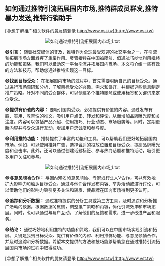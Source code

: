 ## **如何通过推特引流拓展国内市场,推特群成员群发,推特暴力发送,推特行销助手**

[😍想了解推广相关软件的朋友请登录 http://www.vst.tw](http://www.vst.tw)

 <center><img src="https://vst.tw/MP4/tuiguang/png/1.png" alt="如何通过推特引流拓展国内市场_1.txt"></center>

**😄引言：**
随着社交媒体的普及，推特作为全球最受欢迎的社交平台之一，在引流和拓展市场方面发挥了重要作用。尽管推特在中国被限制，但通过巧妙地利用推特的功能和策略，我们可以借助这一平台引流并拓展国内市场。本文将介绍一些有效的方法和技巧，帮助您通过推特实现这一目标。

**😄找到目标受众：**
在拓展国内市场的过程中，首先需要明确自己的目标受众。通过进行市场调研和分析，了解目标受众的兴趣、需求和偏好，并根据这些信息制定推广策略。针对不同的受众群体，可以创建多个推特账号或使用标签和关键词来定位受众。

**😄提供有价值的内容：**
要吸引国内受众，必须提供有价值的内容。通过发布有趣、实用、教育性的推文，吸引用户点击、转发和评论，从而增加品牌曝光度和关注度。内容可以包括产品介绍、使用技巧、行业动态、市场趋势等。同时，定期更新内容并与受众进行互动，增加用户忠诚度和参与度。

**😄利用推特功能：**
推特提供了丰富的功能和工具，可以帮助我们更好地拓展国内市场。例如，可以使用推特广告，选择合适的投放位置和目标受众，提高品牌曝光度和点击率。此外，还可以通过创建话题标签、参与热门话题和推特活动，吸引更多用户关注和参与。

 <center><img src="https://vst.tw/MP4/tuiguang/png/5.png" alt="如何通过推特引流拓展国内市场_1.txt"></center>

**😄与意见领袖合作：**
与国内知名的意见领袖、专家或行业大V合作，可以有效地扩大影响力和触达目标受众。通过与他们合作发布内容、举办活动或进行讨论，可以借助他们的影响力吸引更多关注和转发，使品牌在国内市场得到更多认可。

**😄追踪和分析数据：**
通过推特提供的分析工具或第三方工具，及时追踪和分析推广活动的数据。根据数据的反馈，调整推广策略和内容，优化引流效果和市场拓展。同时，也可以通过与用户互动，了解他们的反馈和需求，进一步改进产品和服务。

**😄结论：**
通过巧妙地利用推特的功能和策略，我们可以在中国市场实现引流和拓展。关键是找到目标受众、提供有价值的内容、利用推特功能、与意见领袖合作，并及时追踪和分析数据。希望本文提供的方法和技巧能够帮助您在通过推特引流拓展国内市场的过程中取得成功。

[😍想了解推广相关软件的朋友请登录 http://www.vst.tw](http://www.vst.tw)



